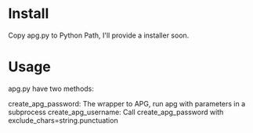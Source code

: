 Install
==========

Copy apg.py to Python Path, I'll provide a installer soon.

Usage
==========

apg.py have two methods:

create_apg_password: The wrapper to APG, run apg with parameters in a subprocess
create_apg_username: Call create_apg_password with exclude_chars=string.punctuation
